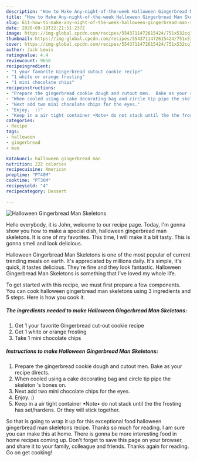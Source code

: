 ```yaml
---
description: "How to Make Any-night-of-the-week Halloween Gingerbread Man Skeletons"
title: "How to Make Any-night-of-the-week Halloween Gingerbread Man Skeletons"
slug: 611-how-to-make-any-night-of-the-week-halloween-gingerbread-man-skeletons
date: 2020-09-19T22:21:51.237Z
image: https://img-global.cpcdn.com/recipes/5543711472615424/751x532cq70/halloween-gingerbread-man-skeletons-recipe-main-photo.jpg
thumbnail: https://img-global.cpcdn.com/recipes/5543711472615424/751x532cq70/halloween-gingerbread-man-skeletons-recipe-main-photo.jpg
cover: https://img-global.cpcdn.com/recipes/5543711472615424/751x532cq70/halloween-gingerbread-man-skeletons-recipe-main-photo.jpg
author: Jack Lewis
ratingvalue: 4.4
reviewcount: 9658
recipeingredient:
- "1 your favorite Gingerbread cutout cookie recipe"
- "1 white or orange frosting"
- "1 mini chocolate chips"
recipeinstructions:
- "Prepare the gingerbread cookie dough and cutout men.  Bake as your recipe directs."
- "When cooled using a cake decorating bag and circle tip pipe the skeleton &#39;s bones on."
- "Next add two mini chocolate chips for the eyes."
- "Enjoy.  :)"
- "Keep in a air tight container •Note• do not stack until the the frosting has set/hardens. Or they will stick together."
categories:
- Recipe
tags:
- halloween
- gingerbread
- man

katakunci: halloween gingerbread man 
nutrition: 222 calories
recipecuisine: American
preptime: "PT40M"
cooktime: "PT36M"
recipeyield: "4"
recipecategory: Dessert

---
```



![Halloween Gingerbread Man Skeletons](https://img-global.cpcdn.com/recipes/5543711472615424/751x532cq70/halloween-gingerbread-man-skeletons-recipe-main-photo.jpg)

Hello everybody, it is John, welcome to our recipe page. Today, I'm gonna show you how to make a special dish, halloween gingerbread man skeletons. It is one of my favorites. This time, I will make it a bit tasty. This is gonna smell and look delicious.

Halloween Gingerbread Man Skeletons is one of the most popular of current trending meals on earth. It's appreciated by millions daily. It's simple, it's quick, it tastes delicious. They're fine and they look fantastic. Halloween Gingerbread Man Skeletons is something that I've loved my whole life.




To get started with this recipe, we must first prepare a few components. You can cook halloween gingerbread man skeletons using 3 ingredients and 5 steps. Here is how you cook it.

<!--inarticleads1-->

##### The ingredients needed to make Halloween Gingerbread Man Skeletons:

1. Get 1 your favorite Gingerbread cut-out cookie recipe
1. Get 1 white or orange frosting
1. Take 1 mini chocolate chips




<!--inarticleads2-->

##### Instructions to make Halloween Gingerbread Man Skeletons:

1. Prepare the gingerbread cookie dough and cutout men.  Bake as your recipe directs.
1. When cooled using a cake decorating bag and circle tip pipe the skeleton &#39;s bones on.
1. Next add two mini chocolate chips for the eyes.
1. Enjoy.  :)
1. Keep in a air tight container •Note• do not stack until the the frosting has set/hardens. Or they will stick together.




So that is going to wrap it up for this exceptional food halloween gingerbread man skeletons recipe. Thanks so much for reading. I am sure you can make this at home. There is gonna be more interesting food in home recipes coming up. Don't forget to save this page on your browser, and share it to your family, colleague and friends. Thanks again for reading. Go on get cooking!
